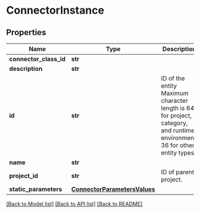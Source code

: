 # ConnectorInstance

## Properties
Name | Type | Description | Notes
------------ | ------------- | ------------- | -------------
**connector_class_id** | **str** |  | 
**description** | **str** |  | [optional] 
**id** | **str** | ID of the entity Maximum character length is 64 for project, category, and runtime environment, 36 for other entity types. | [optional] 
**name** | **str** |  | 
**project_id** | **str** | ID of parent project. | 
**static_parameters** | [**ConnectorParametersValues**](ConnectorParametersValues.md) |  | [optional] 

[[Back to Model list]](../README.md#documentation-for-models) [[Back to API list]](../README.md#documentation-for-api-endpoints) [[Back to README]](../README.md)

